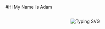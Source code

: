 #Hi My Name Is Adam

##

<div align="center">
    <img
        src="https://readme-typing-svg.herokuapp.com?font=ShadowsIntoLightsize=50&duration=5500&color=f70787&background=FF673200&center=true&vCenter=true&lines=Hi+Traveller;Welcome+to+my+GitHub"
            alt="Typing SVG"
        />
    </a>
</p>
</div>

## 
